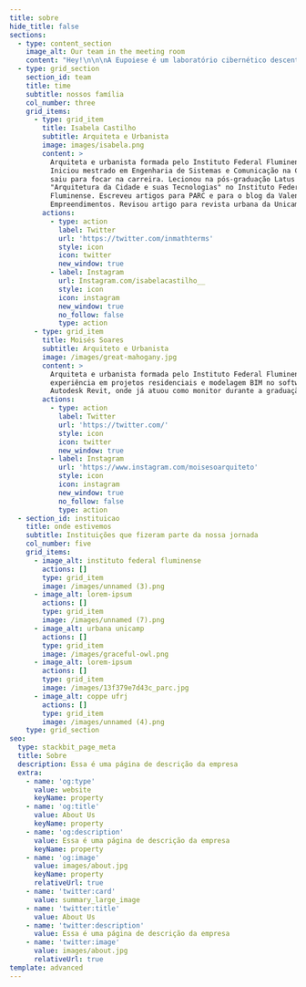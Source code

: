 ```yaml
---
title: sobre
hide_title: false
sections:
  - type: content_section
    image_alt: Our team in the meeting room
    content: "Hey!\n\n\nA Eupoiese é um laboratório cibernético descentralizado de arquitetura e urbanismo (e tem urbanismo mesmo, viu?) que auxilia empreendedores a tiraram seus sonhos estrategicamente do papel. Nosso nome é uma neologia criada a partir do radical grego \"poiesis\", origem da palavra \"poesia\", que também significa criação. Junto ao prefixo grego \"eu\" - \"perfeito\" -, a palavra significa \"criação superior\", ou \"criação perfeita\". Mais que isso, como um laboratório cibernético - isto é, que estuda padrões de controle a comunicação -, fazemos referência ao estilo de linguagem poética, pela sua capacidade e ousadia de capturar e transmitir as complexidades e abstrações humanas.\n\n\nNossa missão é impulsionar seu negócio, seja ele de porte micro, pequeno ou grande, para que ele atinja seu potencial máximo, sendo capaz de oferecer produtos e serviços de altíssima qualidade, que melhoram a qualidade de vida das pessoas que ele atende (inclusve a gente).  O laboratório possui três principais frentes de atuação: Comercial/Corporativo - lojas, consultórios, escritórios, estúdios; Cultural/Social - parques, praças, museus e Empreendimento - Pprédios, condomínios/parcelamentos, aeroporto, hospitais, shoppings e fazendas. Apesar de menos frequente, também atuamos na linha residencial, projetando casas, apartamentos e refúgios cheios de emoção e poesia.  Nosso manifesto é:\n\n>\n> \"Sem sonhos não haveria Via Láctea nem estrelas\"\n\n\nPensar não é suficiente. Como diria Kierkegaard, “escolher-se é existir-se”. E quem sonha deseja. Desejar é mais que pensar. O desejo é criativo, fractalmente, universo a fora. Quem existe cria. Quem existe, necessariamente, deseja, mais do que simplesmente reflete.\nSonhe. Porque sonhos criaram o mundo e o recriam a cada dia. Sonhe. Sonhe, porque sem sonhos não haveria Via Láctea nem estrelas. Sonhe, porque você mesmo é um sonho da criação e, por isto, você existe. Sonhe, porque quem não sonha não vai a lua. Quem não sonha não vai a luta. Sonhe para escolher-se. Sonhe para existir-se.\n\n\nSonhe, porque só o sonho movimenta. E o movimento é o criador do tempo. Os sonhos são as fronteiras do universo. Não é à toa que os cientistas cibernéticos concluíram que a vida é fleissgleichgewicht, o contínuo estado de equilíbrio dinâmico. Todo sistema vivo opera longe do equilíbrio. Todo sistema vivo movimenta-se. E não é clichê, é ciência — as crises são transbordamento de complexidade que nos levam aos pontos de bifurcação: ou ascendemos a uma nova ordem e um novo estado de (des)equilíbrio (equilíbrio dinâmico, ritmo, movimento), ou perdemos por completo tudo que já havia sido construído. O fato é que, após escolher, quem escolheu já não mais existe.\n\n\nCrescer é morrer para renascer. Viver e morrer é organizar e reorganizar constantemente, incessantemente. E só quem sonha bagunça. Só quem sonha embaralha e reorganiza. Acorde hoje para sonhar. Sonhe com suas pernas, sonhe com seus braços. Sonhe com lapiseiras, pincéis, tijolos e números.  Bagunce a vida com muita elegância, como apenas um grande sonhador faria. Sonhe, porque você existe.\n\n\nE aí, o que anda impulsionando seu coração ou inquietando sua mente? Quer ver sua poesia virando arquitetura? Ou o oposto? tanto faz.  Leia as instruções e preencha nosso pré-briefing e entraremos em contato com você.\_ É incorporador ou tem uma construtora? Seu caminho é por aqui.\n"
  - type: grid_section
    section_id: team
    title: time
    subtitle: nossos família
    col_number: three
    grid_items:
      - type: grid_item
        title: Isabela Castilho
        subtitle: Arquiteta e Urbanista
        image: images/isabela.png
        content: >
          Arquiteta e urbanista formada pelo Instituto Federal Fluminense.
          Iniciou mestrado em Engenharia de Sistemas e Comunicação na COPPE e
          saiu para focar na carreira. Lecionou na pós-graduação Latus Senso
          "Arquitetura da Cidade e suas Tecnologias" no Instituto Federal
          Fluminense. Escreveu artigos para PARC e para o blog da Valente
          Empreendimentos. Revisou artigo para revista urbana da Unicamp.
        actions:
          - type: action
            label: Twitter
            url: 'https://twitter.com/inmathterms'
            style: icon
            icon: twitter
            new_window: true
          - label: Instagram
            url: Instagram.com/isabelacastilho__
            style: icon
            icon: instagram
            new_window: true
            no_follow: false
            type: action
      - type: grid_item
        title: Moisés Soares
        subtitle: Arquiteto e Urbanista
        image: /images/great-mahogany.jpg
        content: >
          Arquiteta e urbanista formada pelo Instituto Federal Fluminense. Tem
          experiência em projetos residenciais e modelagem BIM no software
          Autodesk Revit, onde já atuou como monitor durante a graduação. 
        actions:
          - type: action
            label: Twitter
            url: 'https://twitter.com/'
            style: icon
            icon: twitter
            new_window: true
          - label: Instagram
            url: 'https://www.instagram.com/moisesoarquiteto'
            style: icon
            icon: instagram
            new_window: true
            no_follow: false
            type: action
  - section_id: instituicao
    title: onde estivemos
    subtitle: Instituições que fizeram parte da nossa jornada
    col_number: five
    grid_items:
      - image_alt: instituto federal fluminense
        actions: []
        type: grid_item
        image: /images/unnamed (3).png
      - image_alt: lorem-ipsum
        actions: []
        type: grid_item
        image: /images/unnamed (7).png
      - image_alt: urbana unicamp
        actions: []
        type: grid_item
        image: /images/graceful-owl.png
      - image_alt: lorem-ipsum
        actions: []
        type: grid_item
        image: /images/13f379e7d43c_parc.jpg
      - image_alt: coppe ufrj
        actions: []
        type: grid_item
        image: /images/unnamed (4).png
    type: grid_section
seo:
  type: stackbit_page_meta
  title: Sobre
  description: Essa é uma página de descrição da empresa
  extra:
    - name: 'og:type'
      value: website
      keyName: property
    - name: 'og:title'
      value: About Us
      keyName: property
    - name: 'og:description'
      value: Essa é uma página de descrição da empresa
      keyName: property
    - name: 'og:image'
      value: images/about.jpg
      keyName: property
      relativeUrl: true
    - name: 'twitter:card'
      value: summary_large_image
    - name: 'twitter:title'
      value: About Us
    - name: 'twitter:description'
      value: Essa é uma página de descrição da empresa
    - name: 'twitter:image'
      value: images/about.jpg
      relativeUrl: true
template: advanced
---
```

